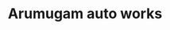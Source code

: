 ---
title: "Arumugam auto works"
url: /maharaja-nagar-tirunelveli/arumugam-auto-works/
shop: car repair
---